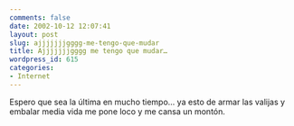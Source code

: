 ```yaml
---
comments: false
date: 2002-10-12 12:07:41
layout: post
slug: ajjjjjjjgggg-me-tengo-que-mudar
title: Ajjjjjjjgggg me tengo que mudar…
wordpress_id: 615
categories:
- Internet
---
```


Espero que sea la última en mucho tiempo… ya esto de armar las valijas y embalar media vida me pone loco y me cansa un montón.




 
